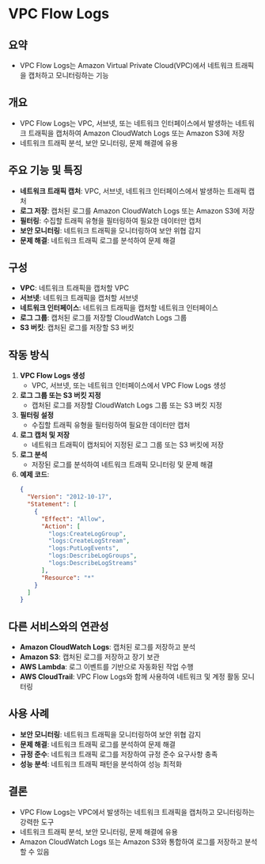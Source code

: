 # VPC Flow Logs

## 요약
- VPC Flow Logs는 Amazon Virtual Private Cloud(VPC)에서 네트워크 트래픽을 캡처하고 모니터링하는 기능

## 개요
- VPC Flow Logs는 VPC, 서브넷, 또는 네트워크 인터페이스에서 발생하는 네트워크 트래픽을 캡처하여 Amazon CloudWatch Logs 또는 Amazon S3에 저장
- 네트워크 트래픽 분석, 보안 모니터링, 문제 해결에 유용

## 주요 기능 및 특징
- **네트워크 트래픽 캡처**: VPC, 서브넷, 네트워크 인터페이스에서 발생하는 트래픽 캡처
- **로그 저장**: 캡처된 로그를 Amazon CloudWatch Logs 또는 Amazon S3에 저장
- **필터링**: 수집할 트래픽 유형을 필터링하여 필요한 데이터만 캡처
- **보안 모니터링**: 네트워크 트래픽을 모니터링하여 보안 위협 감지
- **문제 해결**: 네트워크 트래픽 로그를 분석하여 문제 해결

## 구성
- **VPC**: 네트워크 트래픽을 캡처할 VPC
- **서브넷**: 네트워크 트래픽을 캡처할 서브넷
- **네트워크 인터페이스**: 네트워크 트래픽을 캡처할 네트워크 인터페이스
- **로그 그룹**: 캡처된 로그를 저장할 CloudWatch Logs 그룹
- **S3 버킷**: 캡처된 로그를 저장할 S3 버킷

## 작동 방식
1. **VPC Flow Logs 생성**
   - VPC, 서브넷, 또는 네트워크 인터페이스에서 VPC Flow Logs 생성
2. **로그 그룹 또는 S3 버킷 지정**
   - 캡처된 로그를 저장할 CloudWatch Logs 그룹 또는 S3 버킷 지정
3. **필터링 설정**
   - 수집할 트래픽 유형을 필터링하여 필요한 데이터만 캡처
4. **로그 캡처 및 저장**
   - 네트워크 트래픽이 캡처되어 지정된 로그 그룹 또는 S3 버킷에 저장
5. **로그 분석**
   - 저장된 로그를 분석하여 네트워크 트래픽 모니터링 및 문제 해결
6. **예제 코드**:
    ```json
    {
      "Version": "2012-10-17",
      "Statement": [
        {
          "Effect": "Allow",
          "Action": [
            "logs:CreateLogGroup",
            "logs:CreateLogStream",
            "logs:PutLogEvents",
            "logs:DescribeLogGroups",
            "logs:DescribeLogStreams"
          ],
          "Resource": "*"
        }
      ]
    }
    ```

## 다른 서비스와의 연관성
- **Amazon CloudWatch Logs**: 캡처된 로그를 저장하고 분석
- **Amazon S3**: 캡처된 로그를 저장하고 장기 보관
- **AWS Lambda**: 로그 이벤트를 기반으로 자동화된 작업 수행
- **AWS CloudTrail**: VPC Flow Logs와 함께 사용하여 네트워크 및 계정 활동 모니터링

## 사용 사례
- **보안 모니터링**: 네트워크 트래픽을 모니터링하여 보안 위협 감지
- **문제 해결**: 네트워크 트래픽 로그를 분석하여 문제 해결
- **규정 준수**: 네트워크 트래픽 로그를 저장하여 규정 준수 요구사항 충족
- **성능 분석**: 네트워크 트래픽 패턴을 분석하여 성능 최적화

## 결론
- VPC Flow Logs는 VPC에서 발생하는 네트워크 트래픽을 캡처하고 모니터링하는 강력한 도구
- 네트워크 트래픽 분석, 보안 모니터링, 문제 해결에 유용
- Amazon CloudWatch Logs 또는 Amazon S3와 통합하여 로그를 저장하고 분석할 수 있음